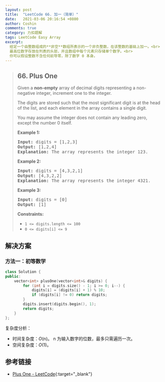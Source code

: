 ```yaml
---
layout: post
title:  "LeetCode 66. 加一（简单）"
date:   2021-03-06 20:16:54 +0800
author: Coshin
comments: true
category: 力扣题解
tags: LeetCode Easy Array
excerpt:
  给定一个由整数组成的**非空**数组所表示的一个非负整数，在该整数的基础上加一。<br>
  最高位数字存放在列表的头部，并且数组中每个元素只存储单个数字。<br>
  你可以假设整数不含任何前导零，除了数字 0 本身。
---
```

> ## 66. Plus One
> 
> Given a **non-empty** array of decimal digits representing a non-negative
> integer, increment one to the integer.
> 
> The digits are stored such that the most significant digit is at the head of
> the list, and each element in the array contains a single digit.
> 
> You may assume the integer does not contain any leading zero, except the
> number 0 itself.
> 
> **Example 1:**
> 
> <pre>
> <strong>Input:</strong> digits = [1,2,3]
> <strong>Output:</strong> [1,2,4]
> <strong>Explanation:</strong> The array represents the integer 123.
> </pre>
> 
> **Example 2:**
> 
> <pre>
> <strong>Input:</strong> digits = [4,3,2,1]
> <strong>Output:</strong> [4,3,2,2]
> <strong>Explanation:</strong> The array represents the integer 4321.
> </pre>
> 
> **Example 3:**
> 
> <pre>
> <strong>Input:</strong> digits = [0]
> <strong>Output:</strong> [1]
> </pre>
> 
> **Constraints:**
> 
> * `1 <= digits.length <= 100`
> * `0 <= digits[i] <= 9`

## 解决方案

### 方法一：初等数学

```cpp
class Solution {
public:
    vector<int> plusOne(vector<int>& digits) {
        for (int i = digits.size() - 1; i >= 0; i--) {
            digits[i] = (digits[i] + 1) % 10;
            if (digits[i] != 0) return digits;
        }
        digits.insert(digits.begin(), 1);
        return digits;
    }
};
```

复杂度分析：
* 时间复杂度：*O*(n)。
  n 为输入数字的位数，最多只需遍历一次。
* 空间复杂度：*O*(1)。

## 参考链接

* [Plus One - LeetCode](https://leetcode.com/problems/plus-one/){:target="_blank"}
